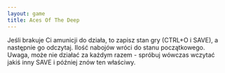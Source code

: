 ```yaml
---
layout: game
title: Aces Of The Deep
---
```


Jeśli brakuje Ci amunicji do działa, to zapisz stan gry (CTRL+O i 
SAVE),
a następnie go odczytaj. Ilość nabojów wróci do stanu 
początkowego.
Uwaga, może nie działać za każdym razem - spróbuj wówczas 
wczytać jakiś
inny SAVE i później znów ten właściwy.
